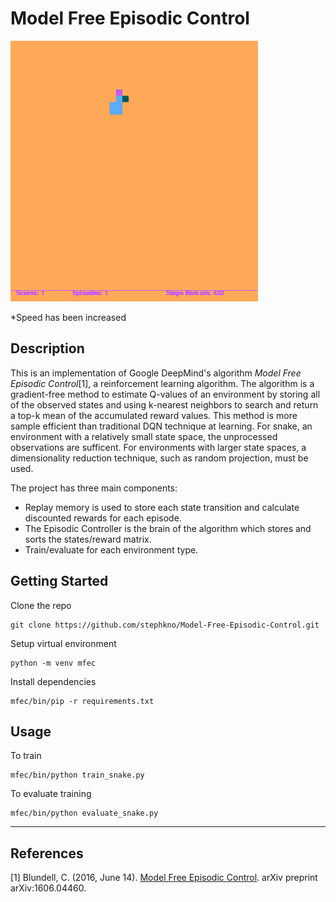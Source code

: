 # Model Free Episodic Control

![snake gif](https://raw.githubusercontent.com/stephkno/Model-Free-Episodic-Control/main/snake.gif)

*Speed has been increased

## Description

This is an implementation of Google DeepMind's algorithm *Model Free Episodic Control*[1], a reinforcement learning algorithm. The algorithm is a gradient-free method to estimate Q-values of an environment by storing all of the observed states and using k-nearest neighbors to search and return a top-k mean of the accumulated reward values. This method is more sample efficient than traditional DQN technique at learning. For snake, an environment with a relatively small state space, the unprocessed observations are sufficent. For environments with larger state spaces, a dimensionality reduction technique, such as random projection, must be used.

The project has three main components:
- Replay memory is used to store each state transition and calculate discounted rewards for each episode. 
- The Episodic Controller is the brain of the algorithm which stores and sorts the states/reward matrix.
- Train/evaluate for each environment type.

## Getting Started

Clone the repo
```
git clone https://github.com/stephkno/Model-Free-Episodic-Control.git
```
Setup virtual environment
```
python -m venv mfec
```
Install dependencies
```
mfec/bin/pip -r requirements.txt
```

## Usage
To train
```
mfec/bin/python train_snake.py
```

To evaluate training
```
mfec/bin/python evaluate_snake.py
```
---
## References
[1] Blundell, C. (2016, June 14). [Model Free Episodic Control](https://arxiv.org/abs/1606.04460). arXiv preprint arXiv:1606.04460.
